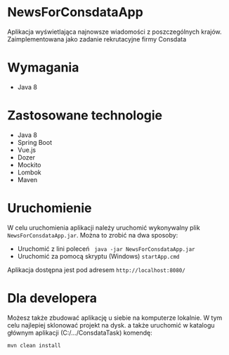 # NewsForConsdataApp


Aplikacja wyświetlająca najnowsze wiadomości z poszczególnych krajów.
Zaimplementowana jako zadanie rekrutacyjne firmy Consdata

# Wymagania
- Java 8 

# Zastosowane technologie
- Java 8
- Spring Boot
- Vue.js
- Dozer
- Mockito
- Lombok
- Maven

# Uruchomienie

W celu uruchomienia aplikacji należy uruchomić wykonywalny plik <code>NewsForConsdataApp.jar</code>. Można to zrobić na dwa sposoby:

- Uruchomić z lini poleceń
<code> java -jar NewsForConsdataApp.jar </code>
- Uruchomić za pomocą skryptu (Windows)
<code>startApp.cmd</code>

Aplikacja dostępna jest pod adresem <code>http://localhost:8080/</code>

# Dla developera

Możesz także zbudować aplikację u siebie na komputerze lokalnie. W tym celu najlepiej sklonować projekt na dysk.
<code></code>
 a także uruchomić w katalogu głównym aplikacji (C:/.../ConsdataTask) komendę:

<code>mvn clean install</code>
